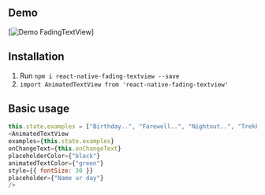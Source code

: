 ## Demo

[![Demo FadingTextView](https://media.giphy.com/media/cI43zjBJctbyJS1ysB/giphy.gif)]

## Installation
1. Run `npm i react-native-fading-textview --save`
2. `import AnimatedTextView from 'react-native-fading-textview'`


## Basic usage

```javascript
this.state.examples = ["Birthday..", "Farewell..", "Nightout..", "Trekking.."];
<AnimatedTextView
examples={this.state.examples}
onChangeText={this.onChangeText}
placeholderColor={"black"}
animatedTextColor={"green"}
style={{ fontSize: 30 }}
placeholder={"Name ur day"}
/>
```
 


